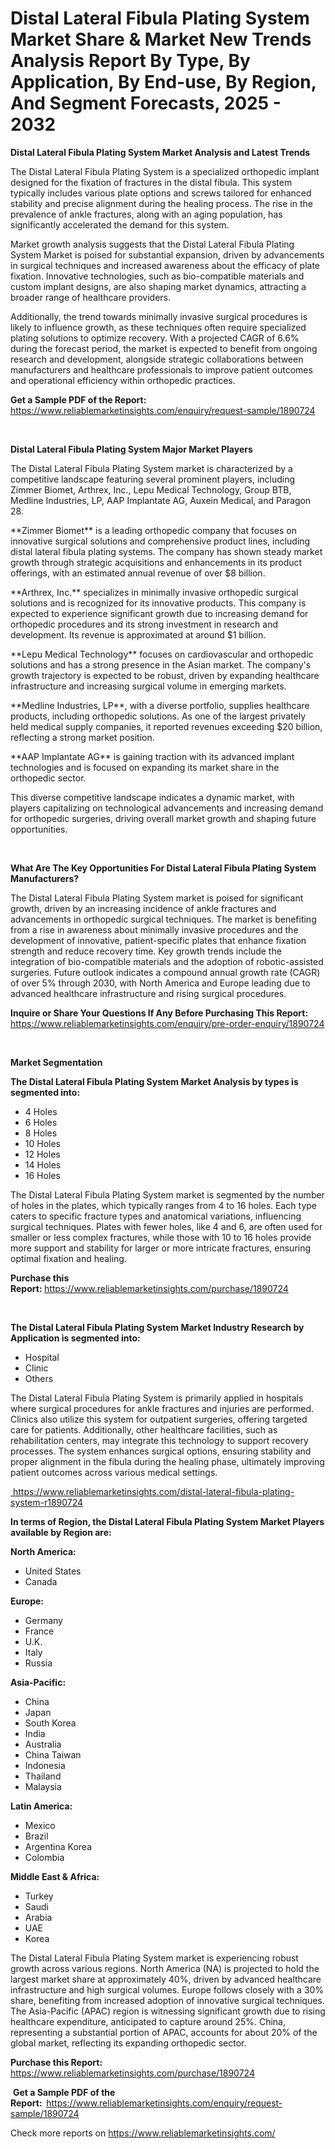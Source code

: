 <p><h1>Distal Lateral Fibula Plating System Market Share & Market New Trends Analysis Report By Type, By Application, By End-use, By Region, And Segment Forecasts, 2025 - 2032</h1></p><p><strong>Distal Lateral Fibula Plating System Market Analysis and Latest Trends</strong></p>
<p><p>The Distal Lateral Fibula Plating System is a specialized orthopedic implant designed for the fixation of fractures in the distal fibula. This system typically includes various plate options and screws tailored for enhanced stability and precise alignment during the healing process. The rise in the prevalence of ankle fractures, along with an aging population, has significantly accelerated the demand for this system.</p><p>Market growth analysis suggests that the Distal Lateral Fibula Plating System Market is poised for substantial expansion, driven by advancements in surgical techniques and increased awareness about the efficacy of plate fixation. Innovative technologies, such as bio-compatible materials and custom implant designs, are also shaping market dynamics, attracting a broader range of healthcare providers.</p><p>Additionally, the trend towards minimally invasive surgical procedures is likely to influence growth, as these techniques often require specialized plating solutions to optimize recovery. With a projected CAGR of 6.6% during the forecast period, the market is expected to benefit from ongoing research and development, alongside strategic collaborations between manufacturers and healthcare professionals to improve patient outcomes and operational efficiency within orthopedic practices.</p></p>
<p><strong>Get a Sample PDF of the Report:&nbsp;</strong> <a href="https://www.reliablemarketinsights.com/enquiry/request-sample/1890724?utm_campaign=3251&utm_medium=2&utm_source=Github&utm_content=ia&utm_term=05032025&utm_id=distal-lateral-fibula-plating-system">https://www.reliablemarketinsights.com/enquiry/request-sample/1890724</a></p>
<p>&nbsp;</p>
<p><strong>Distal Lateral Fibula Plating System Major Market Players</strong></p>
<p><p>The Distal Lateral Fibula Plating System market is characterized by a competitive landscape featuring several prominent players, including Zimmer Biomet, Arthrex, Inc., Lepu Medical Technology, Group BTB, Medline Industries, LP, AAP Implantate AG, Auxein Medical, and Paragon 28. </p><p>**Zimmer Biomet** is a leading orthopedic company that focuses on innovative surgical solutions and comprehensive product lines, including distal lateral fibula plating systems. The company has shown steady market growth through strategic acquisitions and enhancements in its product offerings, with an estimated annual revenue of over $8 billion.</p><p>**Arthrex, Inc.** specializes in minimally invasive orthopedic surgical solutions and is recognized for its innovative products. This company is expected to experience significant growth due to increasing demand for orthopedic procedures and its strong investment in research and development. Its revenue is approximated at around $1 billion.</p><p>**Lepu Medical Technology** focuses on cardiovascular and orthopedic solutions and has a strong presence in the Asian market. The company's growth trajectory is expected to be robust, driven by expanding healthcare infrastructure and increasing surgical volume in emerging markets.</p><p>**Medline Industries, LP**, with a diverse portfolio, supplies healthcare products, including orthopedic solutions. As one of the largest privately held medical supply companies, it reported revenues exceeding $20 billion, reflecting a strong market position.</p><p>**AAP Implantate AG** is gaining traction with its advanced implant technologies and is focused on expanding its market share in the orthopedic sector. </p><p>This diverse competitive landscape indicates a dynamic market, with players capitalizing on technological advancements and increasing demand for orthopedic surgeries, driving overall market growth and shaping future opportunities.</p></p>
<p>&nbsp;</p>
<p><strong>What Are The Key Opportunities For Distal Lateral Fibula Plating System Manufacturers?</strong></p>
<p><p>The Distal Lateral Fibula Plating System market is poised for significant growth, driven by an increasing incidence of ankle fractures and advancements in orthopedic surgical techniques. The market is benefiting from a rise in awareness about minimally invasive procedures and the development of innovative, patient-specific plates that enhance fixation strength and reduce recovery time. Key growth trends include the integration of bio-compatible materials and the adoption of robotic-assisted surgeries. Future outlook indicates a compound annual growth rate (CAGR) of over 5% through 2030, with North America and Europe leading due to advanced healthcare infrastructure and rising surgical procedures.</p></p>
<p><strong>Inquire or Share Your Questions If Any Before Purchasing This Report:</strong> <a href="https://www.reliablemarketinsights.com/enquiry/pre-order-enquiry/1890724?utm_campaign=3251&utm_medium=2&utm_source=Github&utm_content=ia&utm_term=05032025&utm_id=distal-lateral-fibula-plating-system">https://www.reliablemarketinsights.com/enquiry/pre-order-enquiry/1890724</a></p>
<p>&nbsp;</p>
<p><strong>Market Segmentation</strong></p>
<p><strong>The Distal Lateral Fibula Plating System Market Analysis by types is segmented into:</strong></p>
<p><ul><li>4 Holes</li><li>6 Holes</li><li>8 Holes</li><li>10 Holes</li><li>12 Holes</li><li>14 Holes</li><li>16 Holes</li></ul></p>
<p><p>The Distal Lateral Fibula Plating System market is segmented by the number of holes in the plates, which typically ranges from 4 to 16 holes. Each type caters to specific fracture types and anatomical variations, influencing surgical techniques. Plates with fewer holes, like 4 and 6, are often used for smaller or less complex fractures, while those with 10 to 16 holes provide more support and stability for larger or more intricate fractures, ensuring optimal fixation and healing.</p></p>
<p><strong>Purchase this Report:&nbsp;</strong><a href="https://www.reliablemarketinsights.com/purchase/1890724?utm_campaign=3251&utm_medium=2&utm_source=Github&utm_content=ia&utm_term=05032025&utm_id=distal-lateral-fibula-plating-system">https://www.reliablemarketinsights.com/purchase/1890724</a></p>
<p>&nbsp;</p>
<p><strong>The Distal Lateral Fibula Plating System Market Industry Research by Application is segmented into:</strong></p>
<p><ul><li>Hospital</li><li>Clinic</li><li>Others</li></ul></p>
<p><p>The Distal Lateral Fibula Plating System is primarily applied in hospitals where surgical procedures for ankle fractures and injuries are performed. Clinics also utilize this system for outpatient surgeries, offering targeted care for patients. Additionally, other healthcare facilities, such as rehabilitation centers, may integrate this technology to support recovery processes. The system enhances surgical options, ensuring stability and proper alignment in the fibula during the healing phase, ultimately improving patient outcomes across various medical settings.</p></p>
<p><a href="https://www.reliablemarketinsights.com/distal-lateral-fibula-plating-system-r1890724?utm_campaign=3251&utm_medium=2&utm_source=Github&utm_content=ia&utm_term=05032025&utm_id=distal-lateral-fibula-plating-system">&nbsp;https://www.reliablemarketinsights.com/distal-lateral-fibula-plating-system-r1890724</a></p>
<p><strong>In terms of Region, the Distal Lateral Fibula Plating System Market Players available by Region are:</strong></p>
<p>
    <p> <strong> North America: </strong>
        <ul>
            <li>United States</li>
            <li>Canada</li>
        </ul>
        </p> 
    <p> <strong> Europe: </strong>
        <ul>
            <li>Germany</li>
            <li>France</li>
            <li>U.K.</li>
            <li>Italy</li>
            <li>Russia</li>
        </ul>
        </p> 
    <p> <strong> Asia-Pacific: </strong>
        <ul>
            <li>China</li>
            <li>Japan</li>
            <li>South Korea</li>
            <li>India</li>
            <li>Australia</li>
            <li>China Taiwan</li>
            <li>Indonesia</li>
            <li>Thailand</li>
            <li>Malaysia</li>
        </ul>
        </p> 
    <p> <strong> Latin America: </strong>
        <ul>
            <li>Mexico</li>
            <li>Brazil</li>
            <li>Argentina Korea</li>
            <li>Colombia</li>
        </ul>
        </p> 
    <p> <strong> Middle East & Africa: </strong>
        <ul>
            <li>Turkey</li>
            <li>Saudi</li>
            <li>Arabia</li>
            <li>UAE</li>
            <li>Korea</li>
        </ul>
    </p>
    </p>
<p><p>The Distal Lateral Fibula Plating System market is experiencing robust growth across various regions. North America (NA) is projected to hold the largest market share at approximately 40%, driven by advanced healthcare infrastructure and high surgical volumes. Europe follows closely with a 30% share, benefiting from increased adoption of innovative surgical techniques. The Asia-Pacific (APAC) region is witnessing significant growth due to rising healthcare expenditure, anticipated to capture around 25%. China, representing a substantial portion of APAC, accounts for about 20% of the global market, reflecting its expanding orthopedic sector. </p></p>
<p><strong>Purchase this Report: </strong><a href="https://www.reliablemarketinsights.com/purchase/1890724?utm_campaign=3251&utm_medium=2&utm_source=Github&utm_content=ia&utm_term=05032025&utm_id=distal-lateral-fibula-plating-system">https://www.reliablemarketinsights.com/purchase/1890724</a></p>
<p>&nbsp;<strong>Get a Sample PDF of the Report:&nbsp;&nbsp;</strong><a href="https://www.reliablemarketinsights.com/enquiry/request-sample/1890724?utm_campaign=3251&utm_medium=2&utm_source=Github&utm_content=ia&utm_term=05032025&utm_id=distal-lateral-fibula-plating-system">https://www.reliablemarketinsights.com/enquiry/request-sample/1890724</a></p>
<p><strong></strong></p>
<p>Check more reports on <a href="https://www.reliablemarketinsights.com/?utm_campaign=3251&utm_medium=2&utm_source=Github&utm_content=ia&utm_term=05032025&utm_id=distal-lateral-fibula-plating-system">https://www.reliablemarketinsights.com/</a></p>